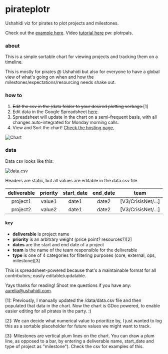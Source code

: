 pirateplotr
===========

Ushahidi viz for pirates to plot projects and milestones.  

Check out the [example here](http://auremoser.github.io/pirateplotr/).
Video [tutorial here](http://vimeo.com/auremoser/plotrguide) pw: plotrpals.

### about
This is a simple sortable chart for viewing projects and tracking them on a timeline. 

This is mostly for pirates @ Ushahidi but also for everyone to have a global view of what's going on when and how the milestones/expectations/resourcing needs shake out.

### how to
1. ~~Edit the csv in the /data folder to your desired plotting verbage.~~[1]
1. Edit data in the Google Spreadsheet [here](https://docs.google.com/a/ushahidi.com/spreadsheet/ccc?key=0AlR1bR7sxqL-dFhnYWRNUm81WWNUai0ybjZRcWwyNXc&usp=sharing).
2. Spreadsheet will update in the chart on a semi-frequent basis, with all changes auto-integrated for Monday morning calls.
3. View and Sort the chart! [Check the hosting page.](http://auremoser.github.io/pirateplotr/)  

![Chart](https://raw2.github.com/auremoser/images/master/plotr.png) 

### data
Data csv looks like this:

![data.csv](https://raw2.github.com/auremoser/images/master/plotr-sheet.png)

Headers are static, but all values are editable in the data.csv file.

deliverable	| priority	| start_date	| end_date 	| team | type
:---:	| :----: 	| :--------: 	| :------: 	| :----: | :----:
project1 | value1 	| date1 		| date2 	| [V3/CrisisNet/...] | external
project2 | value2 	| date1 		| date2 	| [V3/CrisisNet/...] | core

#### key
* **deliverable** is project name
* **priority** is an arbitrary weight (price point? resources?)[2]
* **dates** are the start and end date of a project
* **team** is the name of the team responsible for the deliverable
* **type** is one of 4 categories for filtering purposes (core, external, ops, milestone)[3]

This is spreadsheet-powered because that's a maintainable format for all contributors; easily editable/updatable.

Yays thanks for reading! Shoot me questions if you have any: aurelia@ushahidi.com.

[1]: Previously, I manually updated the /data/data.csv file and then populated that data in the chart. Now the chart is GDoc powered, to enable easier editing for all pirates in the party. :)

[2]: We can decide what numerical value to prioritize by, I just wanted to log this as a sortable placeholder for future values we might want to track.

[3]: Milestones are vertical plum lines on the chart. You can draw a plum line, as opposed to a bar, by entering a deliverable name, start_date and type of project as "milestone"). Check the csv for examples of this.








